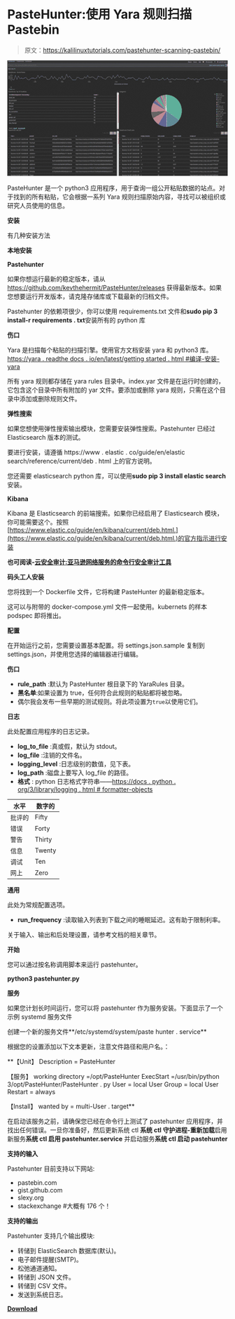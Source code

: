 # PasteHunter:使用 Yara 规则扫描 Pastebin

> 原文：<https://kalilinuxtutorials.com/pastehunter-scanning-pastebin/>

[![PasteHunter : Scanning Pastebin With Yara Rules](img/7cb54e93c90b1b19f73a371d8c17663f.png "PasteHunter : Scanning Pastebin With Yara Rules")](https://1.bp.blogspot.com/-3IUa8eAoqMc/XS0ZAQ2GoTI/AAAAAAAABXg/C6L2fOQnqXYPbitwmVO7wMt-9k6nwYURgCLcBGAs/s1600/pastehunt%25281%2529.png)

PasteHunter 是一个 python3 应用程序，用于查询一组公开粘贴数据的站点。对于找到的所有粘贴，它会根据一系列 Yara 规则扫描原始内容，寻找可以被组织或研究人员使用的信息。

**安装**

有几种安装方法

**本地安装**

**Pastehunter**

如果你想运行最新的稳定版本，请从 https://github.com/kevthehermit/PasteHunter/releases 获得最新版本。如果您想要运行开发版本，请克隆存储库或下载最新的归档文件。

Pastehunter 的依赖项很少，你可以使用 requirements.txt 文件和**sudo pip 3 install-r requirements . txt**安装所有的 python 库

**伤口**

Yara 是扫描每个粘贴的扫描引擎。使用官方文档安装 yara 和 python3 库。[https://yara . readthe docs . io/en/latest/getting started . html #编译-安装-yara](https://yara.readthedocs.io/en/latest/gettingstarted.html#compiling-and-installing-yara)

所有 yara 规则都存储在 yara rules 目录中。index.yar 文件是在运行时创建的，它包含这个目录中所有附加的 yar 文件。要添加或删除 yara 规则，只需在这个目录中添加或删除规则文件。

**弹性搜索**

如果您想使用弹性搜索输出模块，您需要安装弹性搜索。Pastehunter 已经过 Elasticsearch 版本的测试。

要进行安装，请遵循 https://www . elastic . co/guide/en/elastic search/reference/current/deb . html 上的官方说明。

您还需要 elasticsearch python 库，可以使用**sudo pip 3 install elastic search**安装。

**Kibana**

Kibana 是 Elasticsearch 的前端搜索。如果你已经启用了 Elasticsearch 模块，你可能需要这个。按照[https://www.elastic.co/guide/en/kibana/current/deb.html.](https://www.elastic.co/guide/en/kibana/current/deb.html.)的官方指示进行安装

**也可阅读-[云安全审计:亚马逊网络服务的命令行安全审计工具](https://kalilinuxtutorials.com/cloud-security-audit-aws/)**

**码头工人安装**

您将找到一个 Dockerfile 文件，它将构建 PasteHunter 的最新稳定版本。

这可以与附带的 docker-compose.yml 文件一起使用。kubernets 的样本 podspec 即将推出。

**配置**

在开始运行之前，您需要设置基本配置。将 settings.json.sample 复制到 settings.json，并使用您选择的编辑器进行编辑。

**伤口**

*   **rule_path** :默认为 PasteHunter 根目录下的 YaraRules 目录。
*   **黑名单**:如果设置为 true，任何符合此规则的粘贴都将被忽略。
*   偶尔我会发布一些早期的测试规则。将此项设置为`true`以使用它们。

**日志**

此处配置应用程序的日志记录。

*   **log_to_file** :真或假，默认为 stdout。
*   **log_file** :注销的文件名。
*   **logging_level** :日志级别的数值，见下表。
*   **log_path** :磁盘上要写入 log_file 的路径。
*   **格式** : python 日志格式字符串——[https://docs . python . org/3/library/logging . html # formatter-objects](https://docs.python.org/3/library/logging.html#formatter-objects)

| 水平 | 数字的 |
| --- | --- |
| 批评的 | Fifty |
| 错误 | Forty |
| 警告 | Thirty |
| 信息 | Twenty |
| 调试 | Ten |
| 网上 | Zero |

**通用**

此处为常规配置选项。

*   **run_frequency** :读取输入列表到下载之间的睡眠延迟。这有助于限制利率。

关于输入、输出和后处理设置，请参考文档的相关章节。

**开始**

您可以通过按名称调用脚本来运行 pastehunter。

**python3 pastehunter.py**

**服务**

如果您计划长时间运行，您可以将 pastehunter 作为服务安装。下面显示了一个示例 systemd 服务文件

创建一个新的服务文件**/etc/systemd/system/paste hunter . service**

根据您的设置添加以下文本更新，注意文件路径和用户名。：

**【Unit】
Description = PasteHunter

【服务】
working directory =/opt/PasteHunter
ExecStart =/usr/bin/python 3/opt/PasteHunter/PasteHunter . py
User = local User
Group = local User
Restart = always

【Install】
wanted by = multi-User . target**

在启动该服务之前，请确保您已经在命令行上测试了 pastehunter 应用程序，并找出任何错误。一旦你准备好，然后更新系统 ctl **系统 ctl 守护进程-重新加载**启用新服务**系统 ctl 启用 pastehunter.service** 并启动服务**系统 ctl 启动 pastehunter**

**支持的输入**

Pastehunter 目前支持以下网站:

*   pastebin.com
*   gist.github.com
*   slexy.org
*   stackexchange #大概有 176 个！

**支持的输出**

Pastehunter 支持几个输出模块:

*   转储到 ElasticSearch 数据库(默认)。
*   电子邮件提醒(SMTP)。
*   松弛通道通知。
*   转储到 JSON 文件。
*   转储到 CSV 文件。
*   发送到系统日志。

[**Download**](https://github.com/kevthehermit/PasteHunter)